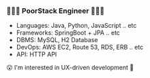 ### 🧑🏻‍💻 PoorStack Engineer 🧑🏻‍💻
* Languages: Java, Python, JavaScript .. etc
* Frameworks: SpringBoot + JPA .. etc
* DBMS: MySQL, H2 Database
* DevOps: AWS EC2, Route 53, RDS, ERB .. etc
* API: HTTP API

😮 I'm interested in UX-driven development 🤭
